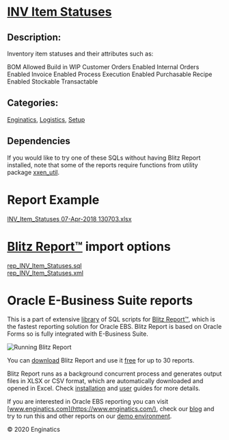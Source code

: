 # [INV Item Statuses](https://www.enginatics.com/reports/inv-item-statuses(4)/)
## Description: 
Inventory item statuses and their attributes such as:

BOM Allowed
Build in WIP
Customer Orders Enabled
Internal Orders Enabled
Invoice Enabled
Process Execution Enabled
Purchasable
Recipe Enabled
Stockable
Transactable
## Categories: 
[Enginatics](https://www.enginatics.com/library/?pg=1&category[]=Enginatics), [Logistics](https://www.enginatics.com/library/?pg=1&category[]=Logistics), [Setup](https://www.enginatics.com/library/?pg=1&category[]=Setup)
## Dependencies
If you would like to try one of these SQLs without having Blitz Report installed, note that some of the reports require functions from utility package [xxen_util](https://www.enginatics.com/xxen_util/true).
# Report Example
[INV_Item_Statuses 07-Apr-2018 130703.xlsx](https://www.enginatics.com/example/inv-item-statuses(4)/)
# [Blitz Report™](https://www.enginatics.com/blitz-report/) import options
[rep_INV_Item_Statuses.sql](https://www.enginatics.com/export/inv-item-statuses(4)/)\
[rep_INV_Item_Statuses.xml](https://www.enginatics.com/xml/inv-item-statuses(4)/)
# Oracle E-Business Suite reports

This is a part of extensive [library](https://www.enginatics.com/library/) of SQL scripts for [Blitz Report™](https://www.enginatics.com/blitz-report/), which is the fastest reporting solution for Oracle EBS. Blitz Report is based on Oracle Forms so is fully integrated with E-Business Suite. 

![Running Blitz Report](https://www.enginatics.com/wp-content/uploads/2018/01/Running-blitz-report.png) 

You can [download](https://www.enginatics.com/download/) Blitz Report and use it [free](https://www.enginatics.com/pricing/) for up to 30 reports. 

Blitz Report runs as a background concurrent process and generates output files in XLSX or CSV format, which are automatically downloaded and opened in Excel. Check [installation](https://www.enginatics.com/installation-guide/) and [user](https://www.enginatics.com/user-guide/) guides for more details.

If you are interested in Oracle EBS reporting you can visit [www.enginatics.com](https://www.enginatics.com/), check our [blog](https://www.enginatics.com/blog/) and try to run this and other reports on our [demo environment](http://demo.enginatics.com/).

© 2020 Enginatics